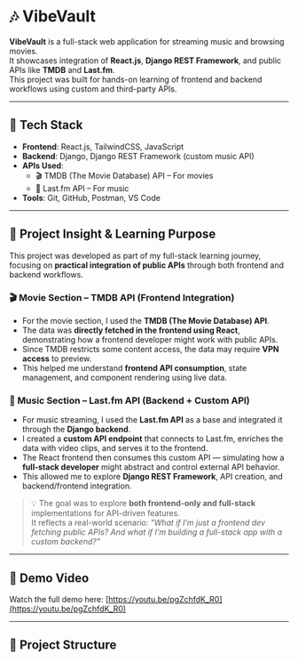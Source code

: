 # 🎶 VibeVault

**VibeVault** is a full-stack web application for streaming music and browsing movies.  
It showcases integration of **React.js**, **Django REST Framework**, and public APIs like **TMDB** and **Last.fm**.  
This project was built for hands-on learning of frontend and backend workflows using custom and third-party APIs.

---

## 🚀 Tech Stack

- **Frontend**: React.js, TailwindCSS, JavaScript
- **Backend**: Django, Django REST Framework (custom music API)
- **APIs Used**:
  - 🎬 TMDB (The Movie Database) API – For movies
  - 🎵 Last.fm API – For music
- **Tools**: Git, GitHub, Postman, VS Code

---

## 🧠 Project Insight & Learning Purpose

This project was developed as part of my full-stack learning journey, focusing on **practical integration of public APIs** through both frontend and backend workflows.

### 🎬 Movie Section – TMDB API (Frontend Integration)
- For the movie section, I used the **TMDB (The Movie Database) API**.
- The data was **directly fetched in the frontend using React**, demonstrating how a frontend developer might work with public APIs.
- Since TMDB restricts some content access, the data may require **VPN access** to preview.
- This helped me understand **frontend API consumption**, state management, and component rendering using live data.

### 🎵 Music Section – Last.fm API (Backend + Custom API)
- For music streaming, I used the **Last.fm API** as a base and integrated it through the **Django backend**.
- I created a **custom API endpoint** that connects to Last.fm, enriches the data with video clips, and serves it to the frontend.
- The React frontend then consumes this custom API — simulating how a **full-stack developer** might abstract and control external API behavior.
- This allowed me to explore **Django REST Framework**, API creation, and backend/frontend integration.

> 💡 The goal was to explore **both frontend-only and full-stack** implementations for API-driven features.  
> It reflects a real-world scenario: *"What if I’m just a frontend dev fetching public APIs? And what if I’m building a full-stack app with a custom backend?"*

---

## 🎥 Demo Video

Watch the full demo here: [https://youtu.be/pgZchfdK_R0](https://youtu.be/pgZchfdK_R0)



---

## 📂 Project Structure

